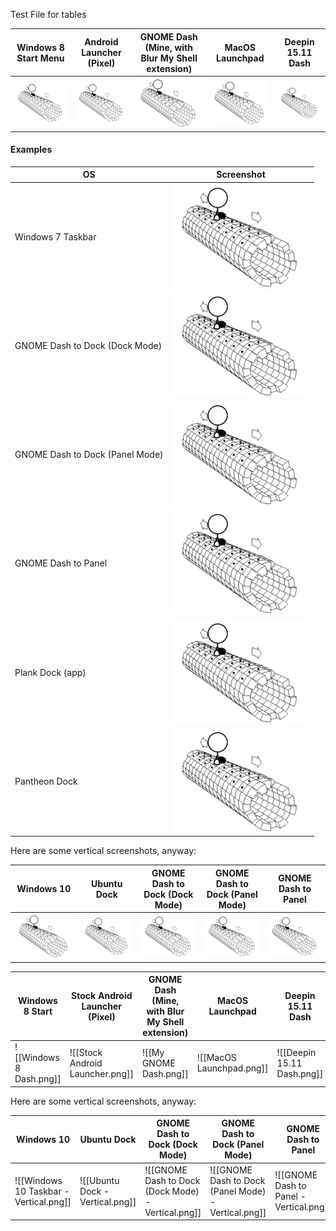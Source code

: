 Test File for tables


| Windows 8 Start Menu            | Android Launcher (Pixel)        | GNOME Dash (Mine, with Blur My Shell extension) | MacOS Launchpad                 | Deepin 15.11 Dash               |
| ------------------------------- | ------------------------------- | ----------------------------------------------- | ------------------------------- | ------------------------------- |
| ![](_images/Kinesin.gif) | ![](_images/Kinesin.gif) | ![](_images/Kinesin.gif)                 | ![](_images/Kinesin.gif) | ![](_images/Kinesin.gif) |


#### Examples

| OS                              | Screenshot                      |
| ------------------------------- | ------------------------------- |
| Windows 7 Taskbar               | ![](_images/Kinesin.gif) |
| GNOME Dash to Dock (Dock Mode)  | ![](_images/Kinesin.gif) |
| GNOME Dash to Dock (Panel Mode) | ![](_images/Kinesin.gif) |
| GNOME Dash to Panel             | ![](_images/Kinesin.gif) |
| Plank Dock (app)                | ![](_images/Kinesin.gif) |
| Pantheon Dock                   | ![](_images/Kinesin.gif) |

Here are some vertical screenshots, anyway:

| Windows 10                      | Ubuntu Dock                     | GNOME Dash to Dock (Dock Mode)  | GNOME Dash to Dock (Panel Mode) | GNOME Dash to Panel             |
| ------------------------------- | ------------------------------- | ------------------------------- | ------------------------------- | ------------------------------- |
| ![](_images/Kinesin.gif) | ![](_images/Kinesin.gif) | ![](_images/Kinesin.gif) | ![](_images/Kinesin.gif) | ![](_images/Kinesin.gif) |



| Windows 8 Start         | Stock Android Launcher (Pixel)  | GNOME Dash (Mine, with Blur My Shell extension) | MacOS Launchpad          | Deepin 15.11 Dash          |
| ----------------------- | ------------------------------- | ----------------------------------------------- | ------------------------ | -------------------------- |
| ![[Windows 8 Dash.png]] | ![[Stock Android Launcher.png]] | ![[My GNOME Dash.png]]                          | ![[MacOS Launchpad.png]] | ![[Deepin 15.11 Dash.png]] |


Here are some vertical screenshots, anyway:

| Windows 10                             | Ubuntu Dock                     | GNOME Dash to Dock (Dock Mode)                     | GNOME Dash to Dock (Panel Mode)                     | GNOME Dash to Panel                     |
| -------------------------------------- | ------------------------------- | -------------------------------------------------- | --------------------------------------------------- | --------------------------------------- |
| ![[Windows 10 Taskbar - Vertical.png]] | ![[Ubuntu Dock - Vertical.png]] | ![[GNOME Dash to Dock (Dock Mode) - Vertical.png]] | ![[GNOME Dash to Dock (Panel Mode) - Vertical.png]] | ![[GNOME Dash to Panel - Vertical.png]] |
